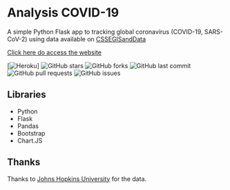 <h1>Analysis COVID-19</h1>
<p>A simple Python Flask app to tracking global coronavirus (COVID-19, SARS-CoV-2) using data available on <a href="https://github.com/CSSEGISandData/COVID-19">CSSEGISandData</a></p>
<p><a href="https://analysis-covid19.herokuapp.com"> Click here do access the website</a></p>

[![Heroku](https://heroku-badge.herokuapp.com/?app=analysis-covid19)]
![GitHub stars](https://img.shields.io/github/stars/luizhfraraujo/analysis-covid19)
![GitHub forks](https://img.shields.io/github/forks/luizhfraraujo/analysis-covid19)
![GitHub last commit](https://img.shields.io/github/last-commit/luizhfraraujo/analysis-covid19)
![GitHub pull requests](https://img.shields.io/github/issues-pr/luizhfraraujo/analysis-covid19)
![GitHub issues](https://img.shields.io/github/issues/luizhfraraujo/analysis-covid19)

## Libraries

* Python
* Flask
* Pandas
* Bootstrap
* Chart.JS

## Thanks

Thanks to <a href="https://github.com/CSSEGISandData">Johns Hopkins University</a> for the data.